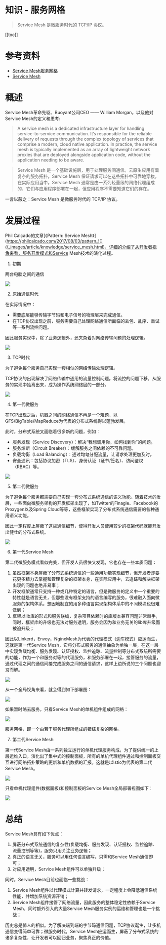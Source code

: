 # 知识 - 服务网格

> Service Mesh 是微服务时代的 TCP/IP 协议。

[[toc]]

# 参考资料

* [Service Mesh服务网格](https://zhuanlan.zhihu.com/p/61901608)
* [Service Mesh](https://philcalcado.com/2017/08/03/pattern_service_mesh.html) 

# 概述

Service Mesh革命先驱、Buoyant公司CEO —— William Morgan，以及他对Service Mesh的定义和思考:

> A service mesh is a dedicated infrastructure layer for handling service-to-service communication. It’s responsible for the reliable delivery of requests through the complex topology of services that comprise a modern, cloud native application. In practice, the service mesh is typically implemented as an array of lightweight network proxies that are deployed alongside application code, without the application needing to be aware.

> Service Mesh 是一个基础设施层，用于处理服务间通信。云原生应用有着复杂的服务拓扑，Service Mesh 保证请求可以在这些拓扑中可靠地穿梭。在实际应用当中，Service Mesh 通常是由一系列轻量级的网络代理组成的，它们与应用程序部署在一起，但应用程序不需要知道它们的存在。

一言以蔽之：Service Mesh 是微服务时代的 TCP/IP 协议。

# 发展过程

Phil Calçado的文章[《Pattern: Service Mesh》](https://philcalcado.com/2017/08/03/pattern_![](/_images/article/knowledge/service_mesh.html)，详细的介绍了从开发者视角来看，服务开发模式和Service Mesh技术的演化过程。

1. 初期

两台电脑之间的通信

![](/_images/article/knowledge/service_mesh_1.png)

2. 原始通信时代

在实际情况中：

* 需要底层能够传输字节码和电子信号的物理层来完成通信。
* 在TCP协议出现之前，服务需要自己处理网络通信所面临的丢包、乱序、重试等一系列流控问题。
    
因此服务实现中，除了业务逻辑外，还夹杂着对网络传输问题的处理逻辑。

![](/_images/article/knowledge/service_mesh_2.png)

3. TCP时代

为了避免每个服务自己实现一套相似的网络传输处理逻辑。

TCP协议的出现解决了网络传输中通用的流量控制问题。将流控的问题下移，从服务的实现中抽离出来，成为操作系统网络层的一部分。

![](/_images/article/knowledge/service_mesh_3.png)

4. 第一代微服务

在TCP出现之后，机器之间的网络通信不再是一个难题，以GFS/BigTable/MapReduce为代表的分布式系统得以蓬勃发展。

此时，分布式系统又面临着很多新的问题，例如：

* 服务发现（Service Discovery）：解决“我想调用你，如何找到你”的问题。
* 服务熔断（Circuit Breaker）：缓解服务之间依赖的不可靠问题。
* 负载均衡（Load Balancing）：通过均匀分配流量，让请求处理更加及时。
* 安全通讯：包括协议加密（TLS）、身份认证（证书/签名）、访问鉴权（RBAC）等。

![](/_images/article/knowledge/service_mesh_4.png)


5. 第二代微服务

为了避免每个服务都需要自己实现一套分布式系统通信的语义功能。随着技术的发展，一些面向微服务架构的开发框架出现了，如Twitter的Finagle、Facebook的Proxygen以及Spring Cloud等等，这些框架实现了分布式系统通信需要的各种通用语义功能。

因此一定程度上屏蔽了这些通信细节，使得开发人员使用较少的框架代码就能开发出健壮的分布式系统。

![](/_images/article/knowledge/service_mesh_5.png)

6. 第一代Service Mesh

第二代微服务模式看似完美，但开发人员很快又发现，它也存在一些本质问题：

1. 虽然框架本身屏蔽了分布式系统通信的一些通用功能实现细节，但开发者却要花更多精力去掌握和管理复杂的框架本身，在实际应用中，去追踪和解决框架出现的问题也绝非易事；
2. 开发框架通常只支持一种或几种特定的语言，但是微服务的定义中一个重要的特性就是语言无关，但那些没有框架支持的语言编写的服务，很难融入面向微服务的架构体系，想因地制宜的用多种语言实现架构体系中的不同模块也很难做到；
3. 框架以lib库的形式和服务联编，复杂项目依赖时的库版本兼容问题非常棘手，同时，框架库的升级也无法对服务透明，服务会因为和业务无关的lib库升级而被迫升级；

因此以Linkerd，Envoy，NginxMesh为代表的代理模式（边车模式）应运而生，这就是第一代Service Mesh，它将分布式服务的通信抽象为单独一层，在这一层中实现负载均衡、服务发现、认证授权、监控追踪、流量控制等分布式系统所需要的功能，作为一个和服务对等的代理服务，和服务部署在一起，接管服务的流量，通过代理之间的通信间接完成服务之间的通信请求，这样上边所说的三个问题也迎刃而解。

![](/_images/article/knowledge/service_mesh_6.png)

从一个全局视角来看，就会得到如下部署图：

![](/_images/article/knowledge/service_mesh_7.png)

如果暂时略去服务，只看Service Mesh的单机组件组成的网络：

![](/_images/article/knowledge/service_mesh_8.png)

服务网格，即一个由若干服务代理所组成的错综复杂的网格。

7. 第二代Service Mesh

第一代Service Mesh由一系列独立运行的单机代理服务构成，为了提供统一的上层运维入口，演化出了集中式的控制面板，所有的单机代理组件通过和控制面板交互进行网络拓扑策略的更新和单机数据的汇报。这就是以Istio为代表的第二代Service Mesh。

![](/_images/article/knowledge/service_mesh_9.png)


只看单机代理组件(数据面板)和控制面板的Service Mesh全局部署视图如下：

![](/_images/article/knowledge/service_mesh_10.png)


# 总结

Service Mesh具有如下优点：

1. 屏蔽分布式系统通信的复杂性(负载均衡、服务发现、认证授权、监控追踪、流量控制等等)，服务只用关注业务逻辑；
2. 真正的语言无关，服务可以用任何语言编写，只需和Service Mesh通信即可；
3. 对应用透明，Service Mesh组件可以单独升级；

同时，Service Mesh目前也面临一些挑战：

1. Service Mesh组件以代理模式计算并转发请求，一定程度上会降低通信系统性能，并增加系统资源开销；
2. Service Mesh组件接管了网络流量，因此服务的整体稳定性依赖于Service Mesh，同时额外引入的大量Service Mesh服务实例的运维和管理也是一个挑战；


历史总是惊人的相似。为了解决端到端的字节码通信问题，TCP协议诞生，让多机通信变得简单可靠；微服务时代，Service Mesh应运而生，屏蔽了分布式系统的诸多复杂性，让开发者可以回归业务，聚焦真正的价值。
